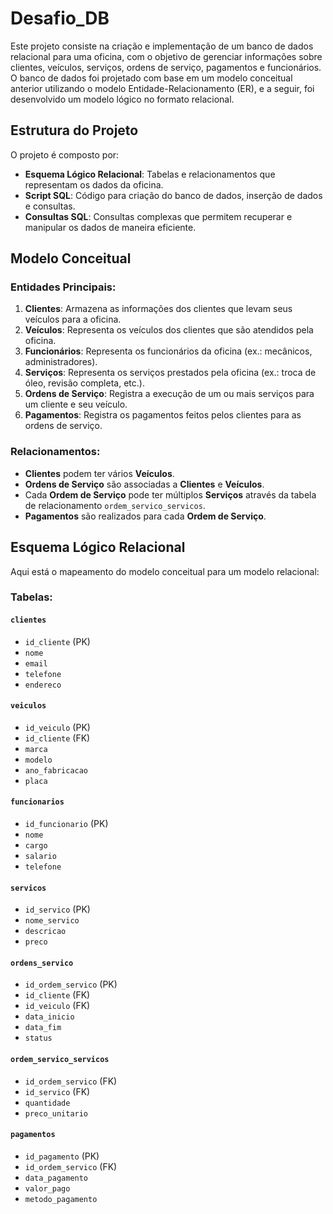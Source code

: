 # Desafio_DB

Este projeto consiste na criação e implementação de um banco de dados relacional para uma oficina, com o objetivo de gerenciar informações sobre clientes, veículos, serviços, ordens de serviço, pagamentos e funcionários. O banco de dados foi projetado com base em um modelo conceitual anterior utilizando o modelo Entidade-Relacionamento (ER), e a seguir, foi desenvolvido um modelo lógico no formato relacional.

Estrutura do Projeto
--------------------

O projeto é composto por:

-   **Esquema Lógico Relacional**: Tabelas e relacionamentos que representam os dados da oficina.
-   **Script SQL**: Código para criação do banco de dados, inserção de dados e consultas.
-   **Consultas SQL**: Consultas complexas que permitem recuperar e manipular os dados de maneira eficiente.

Modelo Conceitual
-----------------

### Entidades Principais:

1.  **Clientes**: Armazena as informações dos clientes que levam seus veículos para a oficina.
2.  **Veículos**: Representa os veículos dos clientes que são atendidos pela oficina.
3.  **Funcionários**: Representa os funcionários da oficina (ex.: mecânicos, administradores).
4.  **Serviços**: Representa os serviços prestados pela oficina (ex.: troca de óleo, revisão completa, etc.).
5.  **Ordens de Serviço**: Registra a execução de um ou mais serviços para um cliente e seu veículo.
6.  **Pagamentos**: Registra os pagamentos feitos pelos clientes para as ordens de serviço.

### Relacionamentos:

-   **Clientes** podem ter vários **Veículos**.
-   **Ordens de Serviço** são associadas a **Clientes** e **Veículos**.
-   Cada **Ordem de Serviço** pode ter múltiplos **Serviços** através da tabela de relacionamento `ordem_servico_servicos`.
-   **Pagamentos** são realizados para cada **Ordem de Serviço**.

Esquema Lógico Relacional
-------------------------

Aqui está o mapeamento do modelo conceitual para um modelo relacional:

### Tabelas:

#### `clientes`

-   `id_cliente` (PK)
-   `nome`
-   `email`
-   `telefone`
-   `endereco`

#### `veiculos`

-   `id_veiculo` (PK)
-   `id_cliente` (FK)
-   `marca`
-   `modelo`
-   `ano_fabricacao`
-   `placa`

#### `funcionarios`

-   `id_funcionario` (PK)
-   `nome`
-   `cargo`
-   `salario`
-   `telefone`

#### `servicos`

-   `id_servico` (PK)
-   `nome_servico`
-   `descricao`
-   `preco`

#### `ordens_servico`

-   `id_ordem_servico` (PK)
-   `id_cliente` (FK)
-   `id_veiculo` (FK)
-   `data_inicio`
-   `data_fim`
-   `status`

#### `ordem_servico_servicos`

-   `id_ordem_servico` (FK)
-   `id_servico` (FK)
-   `quantidade`
-   `preco_unitario`

#### `pagamentos`

-   `id_pagamento` (PK)
-   `id_ordem_servico` (FK)
-   `data_pagamento`
-   `valor_pago`
-   `metodo_pagamento`
